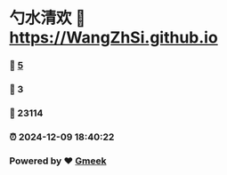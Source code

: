 # 勺水清欢 :link: https://WangZhSi.github.io 
### :page_facing_up: [5](https://WangZhSi.github.io/tag.html) 
### :speech_balloon: 3 
### :hibiscus: 23114 
### :alarm_clock: 2024-12-09 18:40:22 
### Powered by :heart: [Gmeek](https://github.com/Meekdai/Gmeek)
